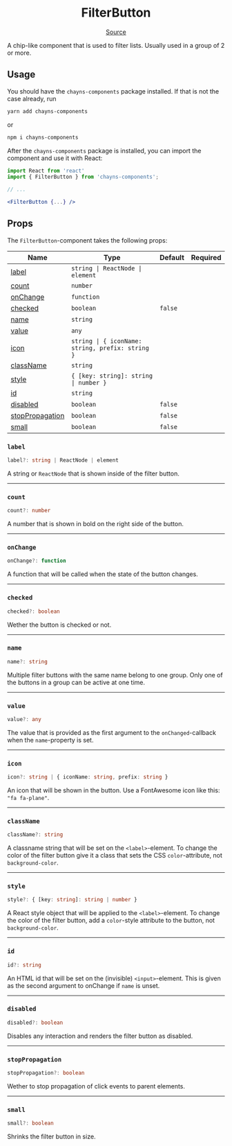 <h1 align="center">FilterButton</h1>

<p align="center">
    <a href="/src/react-chayns-filterbutton/component/FilterButton.jsx">Source</a>
</p>

A chip-like component that is used to filter lists. Usually used in a group of 2
or more.

## Usage

You should have the `chayns-components` package installed. If that is not the
case already, run

```bash
yarn add chayns-components
```

or

```bash
npm i chayns-components
```

After the `chayns-components` package is installed, you can import the component
and use it with React:

```jsx
import React from 'react'
import { FilterButton } from 'chayns-components';

// ...

<FilterButton {...} />
```

## Props

The `FilterButton`-component takes the following props:

| Name                                | Type                                             | Default | Required |
| ----------------------------------- | ------------------------------------------------ | ------- | :------: |
| [label](#label)                     | `string \| ReactNode \| element`                 |         |          |
| [count](#count)                     | `number`                                         |         |          |
| [onChange](#onchange)               | `function`                                       |         |          |
| [checked](#checked)                 | `boolean`                                        | `false` |          |
| [name](#name)                       | `string`                                         |         |          |
| [value](#value)                     | `any`                                            |         |          |
| [icon](#icon)                       | `string \| { iconName: string, prefix: string }` |         |          |
| [className](#classname)             | `string`                                         |         |          |
| [style](#style)                     | `{ [key: string]: string \| number }`            |         |          |
| [id](#id)                           | `string`                                         |         |          |
| [disabled](#disabled)               | `boolean`                                        | `false` |          |
| [stopPropagation](#stoppropagation) | `boolean`                                        | `false` |          |
| [small](#small)                     | `boolean`                                        | `false` |          |

### `label`

```ts
label?: string | ReactNode | element
```

A string or `ReactNode` that is shown inside of the filter button.

---

### `count`

```ts
count?: number
```

A number that is shown in bold on the right side of the button.

---

### `onChange`

```ts
onChange?: function
```

A function that will be called when the state of the button changes.

---

### `checked`

```ts
checked?: boolean
```

Wether the button is checked or not.

---

### `name`

```ts
name?: string
```

Multiple filter buttons with the same name belong to one group. Only one of the
buttons in a group can be active at one time.

---

### `value`

```ts
value?: any
```

The value that is provided as the first argument to the `onChanged`-callback
when the `name`-property is set.

---

### `icon`

```ts
icon?: string | { iconName: string, prefix: string }
```

An icon that will be shown in the button. Use a FontAwesome icon like this:
`"fa fa-plane"`.

---

### `className`

```ts
className?: string
```

A classname string that will be set on the `<label>`-element. To change the
color of the filter button give it a class that sets the CSS `color`-attribute,
not `background-color`.

---

### `style`

```ts
style?: { [key: string]: string | number }
```

A React style object that will be applied to the `<label>`-element. To change
the color of the filter button, add a `color`-style attribute to the button, not
`background-color`.

---

### `id`

```ts
id?: string
```

An HTML id that will be set on the (invisible) `<input>`-element. This is given
as the second argument to onChange if `name` is unset.

---

### `disabled`

```ts
disabled?: boolean
```

Disables any interaction and renders the filter button as disabled.

---

### `stopPropagation`

```ts
stopPropagation?: boolean
```

Wether to stop propagation of click events to parent elements.

---

### `small`

```ts
small?: boolean
```

Shrinks the filter button in size.
